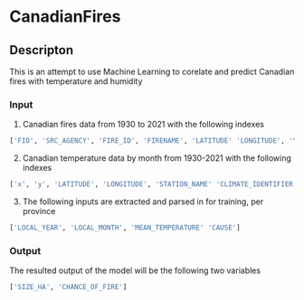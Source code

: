 # CanadianFires

## Descripton

This is an attempt to use Machine Learning to corelate and predict Canadian fires with temperature and humidity

### Input

1. Canadian fires data from 1930 to 2021 with the following indexes

``` bash
['FID', 'SRC_AGENCY', 'FIRE_ID', 'FIRENAME', 'LATITUDE' 'LONGITUDE', 'YEAR', 'MONTH', 'DAY', 'REP_DATE', 'ATTK_DATE', 'OUT_DATE', 'DECADE', 'SIZE_HA', 'CAUSE', 'PROTZONE', 'FIRE_TYPE', 'MORE_INFO', 'CFS_REF_ID', 'CFS_NOTE1', 'CFS_NOTE2', 'ACQ_DATE', 'SRC_AGY2', 'ECOZONE', 'ECOZ_REF', 'ECOZ_NAME', 'ECOZ_NOM']
```

2. Canadian temperature data by month from 1930-2021 with the following indexes

``` bash
['x', 'y', 'LATITUDE', 'LONGITUDE', 'STATION_NAME' 'CLIMATE_IDENTIFIER', 'ID', 'LOCAL_DATE', 'LAST_UPDATED', 'PROVINCE_CODE', 'ENG_PROVINCE_NAME', 'FRE_PROVINCE_NAME', 'LOCAL_YEAR', 'LOCAL_MONTH', 'NORMAL_MEAN_TEMPERATURE', 'MEAN_TEMPERATURE', 'DAYS_WITH_VALID_MEAN_TEMP', 'MIN_TEMPERATURE', 'DAYS_WITH_VALID_MIN_TEMP', 'MAX_TEMPERATURE', 'DAYS_WITH_VALID_MAX_TEMP', 'NORMAL_PRECIPITATION', 'TOTAL_PRECIPITATION', 'DAYS_WITH_VALID_PRECIP', 'DAYS_WITH_PRECIP_GE_1MM', 'NORMAL_SNOWFALL', 'TOTAL_SNOWFALL', 'DAYS_WITH_VALID_SNOWFALL', 'SNOW_ON_GROUND_LAST_DAY', 'NORMAL_SUNSHINE', 'BRIGHT_SUNSHINE', 'DAYS_WITH_VALID_SUNSHINE', 'COOLING_DEGREE_DAYS', 'HEATING_DEGREE_DAYS']
```

3. The following inputs are extracted and parsed in for training, per province

``` bash
['LOCAL_YEAR', 'LOCAL_MONTH', 'MEAN_TEMPERATURE' 'CAUSE']
```

### Output

The resulted output of the model will be the following two variables

``` bash
['SIZE_HA', 'CHANCE_OF_FIRE']
```

